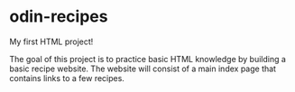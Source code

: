 # odin-recipes
My first HTML project!

The goal of this project is to practice basic HTML knowledge by building a basic recipe website. The website will consist of a main index page that contains links to a few recipes.

